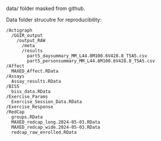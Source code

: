 data/ folder masked from github. 

Data folder strucutre for reproducibility: 

  
    /Actigraph
      /GGIR_output   
        /output_RAW
          /meta
          /results
            part5_daysummary_MM_L44.8M100.6V428.8_T5A5.csv
            part5_personsummary_MM_L44.8M100.6V428.8_T5A5.csv
    /Affect
      MAXED_Affect.RData
    /Assays
      Assay_results.RData
    /BISS
      biss_data.RData
    /Exercise_Params
      Exercise_Session_Data.RData
    /Exercise_Response
    /RedCap
      groups.RData
      MAXED_redcap_long.2024-05-03.RData
      MAXED_redcap_wide.2024-05-03.RData
      redcap_raw_enrolled.RData
    
